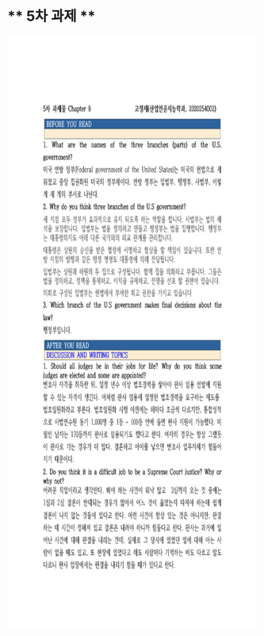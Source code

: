 # ** 5차 과제 **

<p align="left" margin=100>  <img src="https://github.com/kjj3436/industrial-AI/blob/master/images/과제5_1.png"  width="800" height="1200"> </p>
